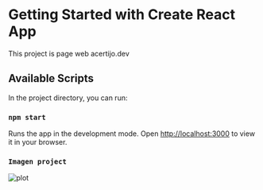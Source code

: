 # Getting Started with Create React App

This project is page web acertijo.dev

## Available Scripts

In the project directory, you can run:

### `npm start`

Runs the app in the development mode.
Open [http://localhost:3000](http://localhost:3000) to view it in your browser.


### `Imagen project`
![plot](./blob/main/public/assets/photo_project/main-desktop.png)
